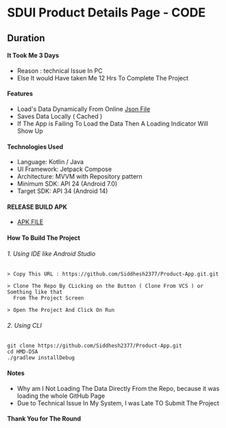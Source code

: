 # SDUI Product Details Page - CODE

## Duration 
#### It Took Me 3 Days
- Reason : technical Issue In PC 
- Else It would Have taken Me 12 Hrs To Complete The Project


#### Features
- Load's Data Dynamically From Online [Json File](https://drive.google.com/uc?export=download&id=1FAeT8xVvnM9UkAx-7d1X4gf2Z_1IPJgJ)
- Saves Data Locally ( Cached )
- If The App is Failing To Load the Data Then A Loading Indicator Will Show Up

#### Technologies Used
- Language: Kotlin / Java
- UI Framework: Jetpack Compose
- Architecture: MVVM with Repository pattern
- Minimum SDK: API 24 (Android 7.0)
- Target SDK: API 34 (Android 14)

#### RELEASE BUILD APK
- [APK FILE](https://github.com/Siddhesh2377/Product-App/releases)


#### How To Build The Project

###### 1. Using IDE like Android Studio

```` text
> Copy This URL : https://github.com/Siddhesh2377/Product-App.git.git

> Clone The Repo By CLicking on the Button ( Clone From VCS ) or Somthing like that
  From The Project Screen 
  
> Open The Project And Click On Run 

````

###### 2. Using CLI

```` shell
git clone https://github.com/Siddhesh2377/Product-App.git
cd HMD-DSA
./gradlew installDebug

````

#### Notes

- Why am I Not Loading The Data Directly From the Repo, because it was loading the whole GitHub Page 
- Due to Technical Issue In My System, I was Late TO Submit The Project

#### Thank You for The Round